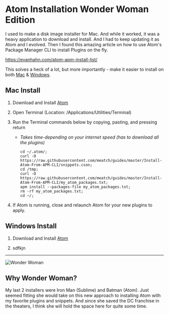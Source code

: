 # Atom Installation Wonder Woman Edition

I used to make a disk image installer for Mac. And while it worked, it was a heavy application to download and install. And I had to keep updating it as Atom and I evolved. Then I found this amazing article on how to use Atom's Package Manager CLI to install Plugins on the fly.

https://evanhahn.com/atom-apm-install-list/

This solves a heck of a lot, but more importantly - make it easier to install on both [Mac](#mac) & [Windows](#win).


## Mac Install

1. Download and Install <a href="https://atom.io/" target="atom">Atom</a>

2. Open Terminal (Location: /Applications/Utilities/Terminal)

3. Run the Terminal commands below by copying, pasting, and pressing return
    * *Takes time-depending on your internet speed (has to download all the plugins)*

        ```
        cd ~/.atom/;
        curl -O https://raw.githubusercontent.com/meatch/guides/master/Install-Atom-From-APM-CLI/snippets.cson;
        cd /tmp;
        curl -O https://raw.githubusercontent.com/meatch/guides/master/Install-Atom-From-APM-CLI/my_atom_packages.txt;
        apm install --packages-file my_atom_packages.txt;  
        rm -rf my_atom_packages.txt;
        cd ~/;
        ```


4. If Atom is running, close and relaunch Atom for your new plugins to apply.


## Windows Install

1. Download and Install <a href="https://atom.io/" target="atom">Atom</a>

2. sdfkjn

---

![Wonder Woman](https://upload.wikimedia.org/wikipedia/en/e/ed/Wonder_Woman_%282017_film%29.jpg)

## Why Wonder Woman?

My last 2 installers were Iron Man (Sublime) and Batman (Atom). Just seemed fitting she would take on this new approach to installing Atom with my favorite plugins and snippets. And since she saved the DC franchise in the theaters, I think she will hold the space here for quite some time.


